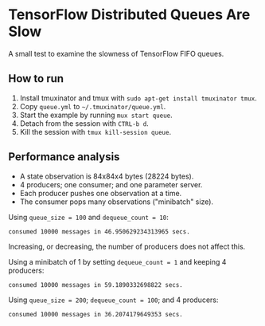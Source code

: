 # TensorFlow Distributed Queues Are Slow

A small test to examine the slowness of TensorFlow FIFO queues.

## How to run

1. Install tmuxinator and tmux with `sudo apt-get install tmuxinator tmux`.
2. Copy `queue.yml` to `~/.tmuxinator/queue.yml`.
3. Start the example by running `mux start queue`.
4. Detach from the session with `CTRL-b d`.
5. Kill the session with `tmux kill-session queue`.

## Performance analysis

* A state observation is 84x84x4 bytes (28224 bytes).
* 4 producers; one consumer; and one parameter server.
* Each producer pushes one observation at a time.
* The consumer pops many observations ("minibatch" size).

Using `queue_size = 100` and `dequeue_count = 10`:

    consumed 10000 messages in 46.950629234313965 secs.

Increasing, or decreasing, the number of producers does not affect this.

Using a minibatch of 1 by setting `dequeue_count = 1` and keeping 4 producers:

    consumed 10000 messages in 59.1890332698822 secs.

Using `queue_size = 200`; `dequeue_count = 100`; and 4 producers:

    consumed 10000 messages in 36.2074179649353 secs.
